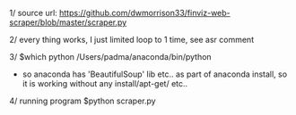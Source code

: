 1/ source url: https://github.com/dwmorrison33/finviz-web-scraper/blob/master/scraper.py

2/ every thing works, I just limited loop to  1 time, see asr comment

3/ $which python
/Users/padma/anaconda/bin/python
 - so anaconda has 'BeautifulSoup' lib etc.. as part of anaconda install, so it is working without any install/apt-get/ etc..

4/ running program
$python scraper.py

